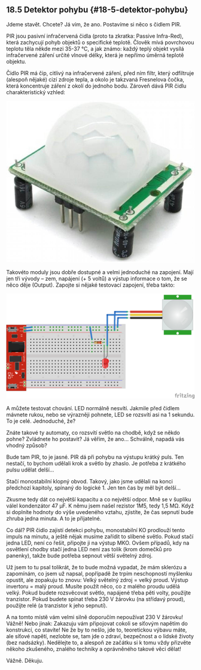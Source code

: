 ## 18.5 Detektor pohybu {#18-5-detektor-pohybu}

Jdeme stavět. Chcete? Já vím, že ano. Postavíme si něco s čidlem PIR.

PIR jsou pasivní infračervená čidla (proto ta zkratka: Passive Infra-Red), která zachycují pohyb objektů o specifické teplotě. Člověk mívá povrchovou teplotu těla někde mezi 35-37 °C, a jak známo: každý teplý objekt vysílá infračervené záření určité vlnové délky, která je nepřímo úměrná teplotě objektu.

Čidlo PIR má čip, citlivý na infračervené záření, před ním filtr, který odfiltruje (alespoň nějaké) cizí zdroje tepla, a okolo je takzvaná Fresnelova čočka, která koncentruje záření z okolí do jednoho bodu. Zároveň dává PIR čidlu charakteristický vzhled:

![217-1.jpeg](images/00094.jpeg)

Takovéto moduly jsou dobře dostupné a velmi jednoduché na zapojení. Mají jen tři vývody – zem, napájení (+ 5 voltů) a výstup informace o tom, že se něco děje (Output). Zapojte si nějaké testovací zapojení, třeba takto:

![217-2.png](images/000399.png)

A můžete testovat chování. LED normálně nesvítí. Jakmile před čidlem mávnete rukou, nebo se výrazněji pohnete, LED se rozsvítí asi na 1 sekundu. To je celé. Jednoduché, že?

Znáte takové ty automaty, co rozsvítí světlo na chodbě, když se někdo pohne? Zvládnete ho postavit? Já věřím, že ano… Schválně, napadá vás vhodný způsob?

Bude tam PIR, to je jasné. PIR dá při pohybu na výstupu krátký puls. Ten nestačí, to bychom udělali krok a světlo by zhaslo. Je potřeba z krátkého pulsu udělat delší…

Stačí monostabilní klopný obvod. Takový, jako jsme udělali na konci předchozí kapitoly, spínaný do logické 1\. Jen ten čas by měl být delší…

Zkusme tedy dát co největší kapacitu a co největší odpor. Mně se v šuplíku válel kondenzátor 47 μF. K němu jsem našel rezistor 1M5, tedy 1,5 MΩ. Když si doplníte hodnoty do výše uvedeného vztahu, zjistíte, že čas sepnutí bude zhruba jedna minuta. A to je přijatelné.

Co dál? PIR čidlo zajistí detekci pohybu, monostabilní KO prodlouží tento impuls na minutu, a ještě nějak musíme zařídit to slíbené světlo. Pokud stačí jedna LED, není co řešit, připojte ji na výstup MKO. Ovšem případů, kdy na osvětlení chodby stačí jedna LED není zas tolik (krom domečků pro panenky), takže bude potřeba sepnout větší světelný zdroj.

Už jsem to tu psal tolikrát, že to bude možná vypadat, že mám sklerózu a zapomínám, co jsem už napsal, popřípadě že trpím neschopností myšlenku opustit, ale zopakuju to znovu: Velký světelný zdroj = velký proud. Výstup invertoru = malý proud. Musíte použít něco, co z malého proudu udělá velký. Pokud budete rozsvěcovat světlo, napájené třeba pěti volty, použijte tranzistor. Pokud budete spínat třeba 230 V žárovku (na střídavý proud), použijte relé (a tranzistor k jeho sepnutí).

A na tomto místě vám velmi silně doporučím nepoužívat 230 V žárovku! Vážně! Nebo jinak: Zakazuju vám připojovat cokoli se síťovým napětím do konstrukcí, co stavíte! Ne že by to nešlo, jde to, teoretickou výbavu máte, ale síťové napětí, nezlobte se, tam jde o zdraví, bezpečnost a o lidské životy (bez nadsázky). Nedělejte to, a alespoň ze začátku si k tomu vždy přizvěte někoho zkušeného, znalého techniky a oprávněného takové věci dělat!

Vážně. Děkuju.